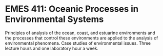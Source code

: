 # EMES 411: Oceanic Processes in Environmental Systems

Principles of analysis of the ocean, coast, and estuarine environments and the processes that control these environments are applied to the analysis of environmental phenomena. Case studies of environmental issues. Three lecture hours and one laboratory hour a week.